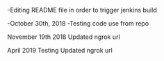 -Editing README file in order to trigger jenkins build

-October 30th, 2018
-Testing code use from repo

November 19th 2018
Updated ngrok url

April 2019 Testing
Updated ngrok url
